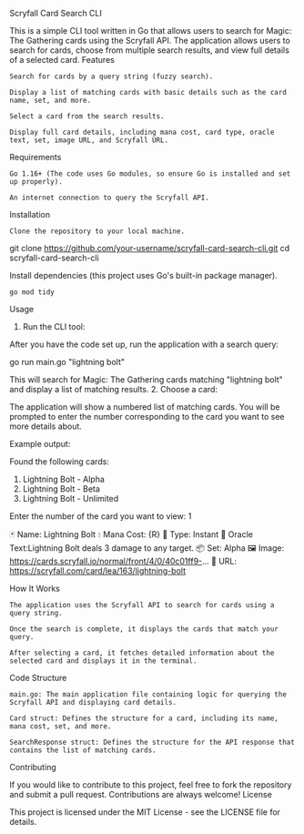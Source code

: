 Scryfall Card Search CLI

This is a simple CLI tool written in Go that allows users to search for Magic: The Gathering cards using the Scryfall API. The application allows users to search for cards, choose from multiple search results, and view full details of a selected card.
Features

    Search for cards by a query string (fuzzy search).

    Display a list of matching cards with basic details such as the card name, set, and more.

    Select a card from the search results.

    Display full card details, including mana cost, card type, oracle text, set, image URL, and Scryfall URL.

Requirements

    Go 1.16+ (The code uses Go modules, so ensure Go is installed and set up properly).

    An internet connection to query the Scryfall API.

Installation

    Clone the repository to your local machine.

git clone https://github.com/your-username/scryfall-card-search-cli.git
cd scryfall-card-search-cli

Install dependencies (this project uses Go's built-in package manager).

    go mod tidy

Usage

1. Run the CLI tool:

After you have the code set up, run the application with a search query:

go run main.go "lightning bolt"

This will search for Magic: The Gathering cards matching "lightning bolt" and display a list of matching results. 2. Choose a card:

The application will show a numbered list of matching cards. You will be prompted to enter the number corresponding to the card you want to see more details about.

Example output:

Found the following cards:

1. Lightning Bolt - Alpha
2. Lightning Bolt - Beta
3. Lightning Bolt - Unlimited

Enter the number of the card you want to view: 1

🃏 Name: Lightning Bolt
💧 Mana Cost: {R}
📜 Type: Instant
📖 Oracle Text:Lightning Bolt deals 3 damage to any target.
📦 Set: Alpha
🖼️ Image: https://cards.scryfall.io/normal/front/4/0/40c01ff9-...
🔗 URL: https://scryfall.com/card/lea/163/lightning-bolt

How It Works

    The application uses the Scryfall API to search for cards using a query string.

    Once the search is complete, it displays the cards that match your query.

    After selecting a card, it fetches detailed information about the selected card and displays it in the terminal.

Code Structure

    main.go: The main application file containing logic for querying the Scryfall API and displaying card details.

    Card struct: Defines the structure for a card, including its name, mana cost, set, and more.

    SearchResponse struct: Defines the structure for the API response that contains the list of matching cards.

Contributing

If you would like to contribute to this project, feel free to fork the repository and submit a pull request. Contributions are always welcome!
License

This project is licensed under the MIT License - see the LICENSE file for details.

